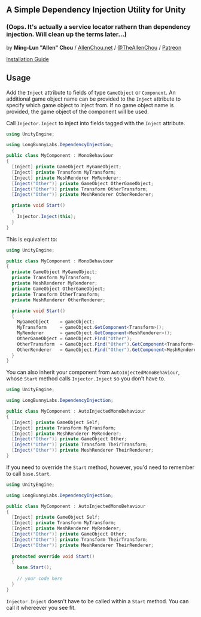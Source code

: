 ## A Simple Dependency Injection Utility for Unity
### (Oops. It's actually a service locator rathern than dependency injection. Will clean up the terms later...)
by **Ming-Lun "Allen" Chou** / [AllenChou.net](http://AllenChou.net) / [@TheAllenChou](http://twitter.com/TheAllenChou) / [Patreon](https://www.patreon.com/TheAllenChou)

[Installation Guide](https://docs.unity3d.com/Manual/upm-ui-giturl.html)

## Usage

Add the `Inject` attribute to fields of type `GameObject` or `Component`. An additional game object name can be provided to the `Inject` attribute to specify which game object to inject from. If no game object name is provided, the game object of the component will be used.

Call `Injector.Inject` to inject into fields tagged with the `Inject` attribute.

```cs
using UnityEngine;

using LongBunnyLabs.DependencyInjection;

public class MyComponent : MonoBehaviour
{
  [Inject] private GameObject MyGameObject;
  [Inject] private Transform MyTransform;
  [Inject] private MeshRenderer MyRenderer;
  [Inject("Other")] private GameObject OtherGameObject;
  [Inject("Other")] private Transform OtherTransform;
  [Inject("Other")] private MeshRenderer OtherRenderer;

  private void Start()
  {
    Injector.Inject(this);
  }
}
```

This is equivalent to:

```cs
using UnityEngine;

public class MyComponent : MonoBehaviour
{
  private GameObject MyGameObject;
  private Transform MyTransform;
  private MeshRenderer MyRenderer;
  private GameObject OtherGameObject;
  private Transform OtherTransform;
  private MeshRenderer OtherRenderer;

  private void Start()
  {
    MyGameObject    = gameObject;
    MyTransform     = gameObject.GetComponent<Transform>();
    MyRenderer      = gameObject.GetComponent<MeshRenderer>();
    OtherGameObject = GameObject.Find("Other");
    OtherTransform  = GameObject.Find("Other").GetComponent<Transform>();
    OtherRenderer   = GameObject.Find("Other").GetComponent<MeshRenderer>();
  }
}
```

You can also inherit your component from `AutoInjectedMonoBehaviour`, whose `Start` method calls `Injector.Inject` so you don't have to.

```cs
using UnityEngine;

using LongBunnyLabs.DependencyInjection;

public class MyComponent : AutoInjectedMonoBehaviour
{
  [Inject] private GameObject Self;
  [Inject] private Transform MyTransform;
  [Inject] private MeshRenderer MyRenderer;
  [Inject("Other")] private GameObject Other;
  [Inject("Other")] private Transform TheirTransform;
  [Inject("Other")] private MeshRenderer TheirRenderer;
}
```

If you need to override the `Start` method, however, you'd need to remember to call `base.Start`.

```cs
using UnityEngine;

using LongBunnyLabs.DependencyInjection;

public class MyComponent : AutoInjectedMonoBehaviour
{
  [Inject] private GameObject Self;
  [Inject] private Transform MyTransform;
  [Inject] private MeshRenderer MyRenderer;
  [Inject("Other")] private GameObject Other;
  [Inject("Other")] private Transform TheirTransform;
  [Inject("Other")] private MeshRenderer TheirRenderer;
  
  protected override void Start()
  {
    base.Start();
    
    // your code here
  }
}
```

`Injector.Inject` doesn't have to be called within a `Start` method. You can call it whereever you see fit.
